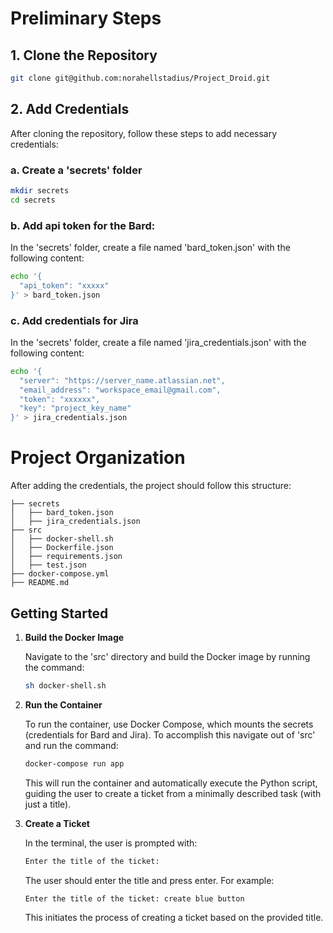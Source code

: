 # Preliminary Steps

## 1. Clone the Repository

```bash
git clone git@github.com:norahellstadius/Project_Droid.git
```

## 2. Add Credentials

After cloning the repository, follow these steps to add necessary credentials:

### a. Create a 'secrets' folder

```bash
mkdir secrets
cd secrets
```

### b. Add api token for the Bard:

In the 'secrets' folder, create a file named 'bard_token.json' with the following content:

```bash
echo '{
  "api_token": "xxxxx"
}' > bard_token.json
```

### c. Add credentials for Jira

In the 'secrets' folder, create a file named 'jira_credentials.json' with the following content:

```bash
echo '{
  "server": "https://server_name.atlassian.net",
  "email_address": "workspace_email@gmail.com",
  "token": "xxxxxx",
  "key": "project_key_name"
}' > jira_credentials.json
```

# Project Organization

After adding the credentials, the project should follow this structure:

```
├── secrets
│   ├── bard_token.json
│   ├── jira_credentials.json
├── src
│   ├── docker-shell.sh
│   ├── Dockerfile.json
│   ├── requirements.json
│   ├── test.json
├── docker-compose.yml
├── README.md
```

## Getting Started 

1. **Build the Docker Image**

   Navigate to the 'src' directory and build the Docker image by running the command:

   ```bash
   sh docker-shell.sh
   ```

2. **Run the Container**

   To run the container, use Docker Compose, which mounts the secrets (credentials for Bard and Jira). To accomplish this navigate out of 'src' and run the command:

   ```bash
   docker-compose run app
   ```

   This will run the container and automatically execute the Python script, guiding the user to create a ticket from a minimally described task (with just a title).

3. **Create a Ticket**

   In the terminal, the user is prompted with:

   ```bash
   Enter the title of the ticket:
   ```

   The user should enter the title and press enter. For example:

   ```bash
   Enter the title of the ticket: create blue button
   ```

   This initiates the process of creating a ticket based on the provided title.